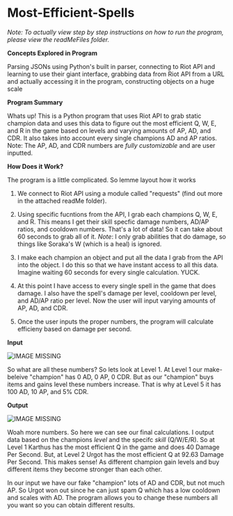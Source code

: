 # Most-Efficient-Spells

*Note:  To actually view step by step instructions on how to run the program, please view the readMeFiles folder.* 

**Concepts Explored in Program**


Parsing JSONs using Python's built in parser, connecting to Riot API and learning to use their giant interface, grabbing data from Riot API from a URL and actually accessing it in the program, constructing objects on a huge scale


**Program Summary**


Whats up! This is a Python program that uses Riot API to grab static champion data and uses this data to figure out the most efficient Q, W, E, and R in the game based on levels and varying amounts of AP, AD, and CDR. It also takes into account every single champions AD and AP ratios.  Note: The AP, AD, and CDR numbers are *fully customizable* and are user inputted. 

**How Does it Work?**


The program is a little complicated.  So lemme layout how it works 


1. We connect to Riot API using a module called "requests" (find out more in the attached readMe folder).


2. Using specific fucntions from the API, I grab each champions Q, W, E, and R.  This means I get their skill specfic damage numbers, AD/AP ratios, and cooldown numbers. That's a lot of data! So it can take about 60 seconds to grab all of it. *Note*:  I only grab abilities that do damage, so things like Soraka's W (which is a heal) is ignored. 

3. I make each champion an object and put all the data I grab from the API into the object. I do this so that we have instant access to all this data. Imagine waiting 60 seconds for every single calculation. YUCK. 

4. At this point I have access to every single spell in the game that does damage.  I also have the spell's damage per level, cooldown per level, and AD/AP ratio per level.  Now the user will input varying amounts of AP, AD, and CDR.

5. Once the user inputs the proper numbers, the program will calculate efficieny based on damage per second. 


**Input**


![IMAGE MISSING](http://i.imgur.com/8ZCZqVM.png)

So what are all these numbers? So lets look at Level 1.  At Level 1 our make-beleive "champion" has 0 AD, 0 AP, 0 CDR. But as our "champion" buys items and gains level these numbers increase.  That is why at Level 5 it has 100 AD, 10 AP, and 5% CDR.

**Output**


![IMAGE MISSING](http://i.imgur.com/rezFA37.png)

Woah more numbers. So here we can see our final calculations. I output data based on the champions *level* and the specifc *skill* (Q/W/E/R). So at Level 1 Karthus has the most efficient Q in the game and does 40 Damage Per Second. But, at Level 2 Urgot has the most efficient Q at 92.63 Damage Per Second. This makes sense! As different champion gain levels and buy different items they become stronger than each other. 

In our input we have our fake "champion" lots of AD and CDR, but not much AP. So Urgot won out since he can just spam Q which has a low cooldown and scales with AD.  The program allows you to change these numbers all you want so you can obtain different results. 





